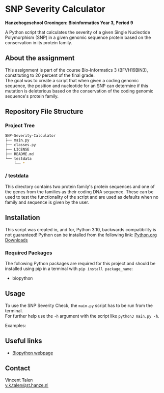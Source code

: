 # SNP Severity Calculator
**Hanzehogeschool Groningen: Bioinformatics Year 3, Period 9**

A Python script that calculates the severity of a given Single Nucleotide Polymorphism (SNP) in a given genomic sequence protein based on the conservation in its protein family.

## About the assignment
This assignment is part of the course Bio-Informatics 3 (BFVH19BIN3), constituting to 20 percent of the final grade.  
The goal was to create a script that when given a coding genomic sequence, the position and nucleotide for an SNP can determine if this mutation is deleterious based on the conservation of the coding genomic sequence's protein family.

## Repository File Structure
### Project Tree
```bash
SNP-Severity-Calculator
├── main.py
├── classes.py
├── LICENSE
├── README.md
└── testdata
    └── *
```

### / testdata
This directory contains two protein family's protein sequences and one of the genes from the families as their coding DNA sequence.
These can be used to test the functionality of the script and are used as defaults when no family and sequence is given by the user.

## Installation
This script was created in, and for, Python 3.10, backwards compatibility is not guaranteed!
Python can be installed from the following link: [Python.org Downloads](https://www.python.org/downloads/)

### Required Packages
The following Python packages are required for this project and should be installed using pip in a terminal with `pip install package_name`:
- biopython

## Usage
To use the SNP Severity Check, the `main.py` script has to be run from the terminal.  
For further help use the `-h` argument with the script like `python3 main.py -h`.  

Examples:  

## Useful links
* [Biopython webpage](https://biopython.org/)

## Contact
Vincent Talen  
v.k.talen@st.hanze.nl
